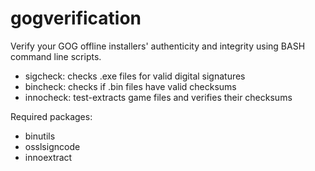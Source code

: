 # gogverification

Verify your GOG offline installers' authenticity and integrity using BASH command line scripts.

- sigcheck: checks .exe files for valid digital signatures
- bincheck: checks if .bin files have valid checksums
- innocheck: test-extracts game files and verifies their checksums

Required packages:
- binutils
- osslsigncode
- innoextract
